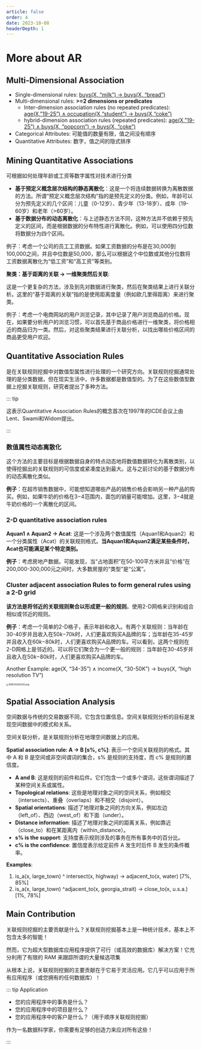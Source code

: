```yaml
---
article: false
order: 4
date: 2023-10-08
headerDepth: 1
---
```


# More about AR

## Multi-Dimensional Association

- Single-dimensional rules: <u>buys(X, “milk”) -> buys(X, “bread”)</u>
- Multi-dimensional rules: **>=2 dimensions or predicates**
  - Inter-dimension association rules (no repeated predicates): <u>age(X,”19-25”) ∧ occupation(X,“student”) -> buys(X,“coke”)</u>
  - hybrid-dimension association rules (repeated predicates): <u>age(X,”19-25”) ∧ buys(X, “popcorn”) -> buys(X, “coke”)</u>
- Categorical Attributes: 可能值的数量有限，值之间没有顺序
- Quantitative Attributes: 数字，值之间的隐式排序

## Mining Quantitative Associations

可根据如何处理年龄或工资等数字属性对技术进行分类

- **基于预定义概念层次结构的静态离散化**：这是一个将连续数据转换为离散数据的方法。所谓“预定义概念层次结构”指的是预先定义的分类。例如，年龄可以分为预先定义的几个区间：儿童（0-12岁）、青少年（13-18岁）、成年（19-60岁）和老年（>60岁）。
- **基于数据分布的动态离散化**：与上述静态方法不同，这种方法并不依赖于预先定义的区间，而是根据数据的分布特性进行离散化。例如，可以使用四分位数将数据分为四个区间。

例子：考虑一个公司的员工工资数据。如果工资数据的分布是在30,000到100,000之间，并且中位数是50,000，那么可以根据这个中位数或其他分位数将工资数据离散化为“低工资”和“高工资”等类别。

**聚类：基于距离的关联 -> 一维聚类然后关联**:

这是一个更复杂的方法，涉及到先对数据进行聚类，然后在聚类结果上进行关联分析。这里的“基于距离的关联”指的是使用距离度量（例如欧几里得距离）来进行聚类。

例子：考虑一个电商网站的用户浏览记录，其中记录了用户浏览商品的价格。现在，如果要分析用户的浏览习惯，可以首先基于商品价格进行一维聚类，将价格相近的商品归为一类。然后，对这些聚类结果进行关联分析，以找出哪些价格区间的商品更受用户欢迎。

## Quantitative Association Rules

是在关联规则挖掘中对数值型属性进行处理的一个研究方向。关联规则挖掘通常处理的是分类数据，但在现实生活中，许多数据都是数值型的。为了在这些数值型数据上挖掘关联规则，研究者提出了多种方法。

::: tip

这表示Quantitative Association Rules的概念首次在1997年的ICDE会议上由Lent、Swami和Widom提出。

:::

### 数值属性动态离散化

这个方法的主要目标是根据数据自身的特点动态地将数值数据转化为离散类别，以使得挖掘出的关联规则的可信度或紧凑度达到最大。这与之前讨论的基于数据分布的动态离散化类似。

**例子**：在超市销售数据中，可能想知道哪些产品的销售价格会影响另一种产品的购买。例如，如果牛奶的价格在$3-$4范围内，面包的销量可能增加。这里，$3-$4就是牛奶价格的一个离散化的区间。

### 2-D quantitative association rules

**Aquan1 ∧ Aquan2 -> Acat**: 这是一个涉及两个数值属性（Aquan1和Aquan2）和一个分类属性（Acat）的关联规则格式。**当Aquan1和Aquan2满足某些条件时，Acat也可能满足某个特定类别。**

**例子**：考虑房地产数据。可能发现，当“占地面积”在50-100平方米并且“价格”在200,000-300,000元之间时，大多数房屋的“类型”是“公寓”。

### Cluster adjacent association Rules to form general rules using a 2-D grid

**该方法是将邻近的关联规则聚合以形成更一般的规则**。使用2-D网格来识别和组合相似或邻近的规则。

**例子**：考虑一个简单的2-D格子，表示年龄和收入。有两个关联规则：当年龄在30-40岁并且收入在$50k-$70k时，人们更喜欢购买A品牌的车；当年龄在35-45岁并且收入在$60k-$80k时，人们更喜欢购买A品牌的车。可以看到，这两个规则在2-D网格上是邻近的。可以将它们聚合为一个更一般的规则：当年龄在30-45岁并且收入在$50k-$80k时，人们更喜欢购买A品牌的车。

Another Example: age(X, “34-35”) ∧ income(X, “30-50K”) -> buys(X, “high resolution TV”)

<img src="https://pic.hanjiaming.com.cn/2023/10/08/6f352d8d3e009.png" alt="1696700260395.png" style="zoom: 40%;" />

## Spatial Association Analysis

空间数据与传统的交易数据不同，它包含位置信息。空间关联规则分析的目标是发现空间数据中的模式和关系。

空间关联分析，是关联规则分析在地理空间数据上的应用。

**Spatial association rule: A -> B [s%, c%]**: 表示一个空间关联规则的格式。其中 A 和 B 是空间或非空间谓词的集合，s% 是规则的支持度，而 c% 是规则的置信度。

- **A and B**: 这是规则的前件和后件。它们包含一个或多个谓词，这些谓词描述了某种空间关系或属性。
- **Topological relations**: 这些是地理对象之间的空间关系，例如相交（intersects）、重叠（overlaps）和不相交（disjoint）。
- **Spatial orientations**: 描述了地理对象之间的方向关系，例如左边（left_of）、西边（west_of）和下面（under）。
- **Distance information**: 描述了地理对象之间的距离关系，例如靠近（close_to）和在某距离内（within_distance）。
- **s% is the support**: 支持度表示规则涉及的事务在所有事务中的百分比。
- **c% is the confidence**: 置信度表示给定前件 A 发生时后件 B 发生的条件概率。

**Examples**:

1. is_a(x, large_town) ^ intersect(x, highway) -> adjacent_to(x, water) [7%, 85%]
2. is_a(x, large_town) ^adjacent_to(x, georgia_strait) -> close_to(x, u.s.a.) [1%, 78%]

## Main Contribution

关联规则挖掘的主要贡献是什么？关联规则挖掘基本上是一种统计技术，基本上不包含太多的智能！

然而，它为超大型数据库应用程序提供了可行（或高效的数据库）解决方案！它充分利用了有限的 RAM 来跟踪所谓的大量候选项集

从根本上说，关联规则挖掘的主要贡献在于它易于灵活应用。它几乎可以应用于所有应用程序（或您拥有的任何数据库）！

::: tip Application

- 您的应用程序中的事务是什么？
- 您的应用程序中的项目是什么？
- 您的应用程序中的客户是什么？（用于顺序关联规则挖掘）

作为一名数据科学家，你需要有足够的创造力来应对所有这些！

:::





